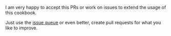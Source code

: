 I am very happy to accept this PRs or work on issues to extend the usage of this cookbook.

Just use the [issue queue](https://github.com/EugenMayer/chef-shorewall_ng/issues) or even better, create pull requests for what you like to improve.